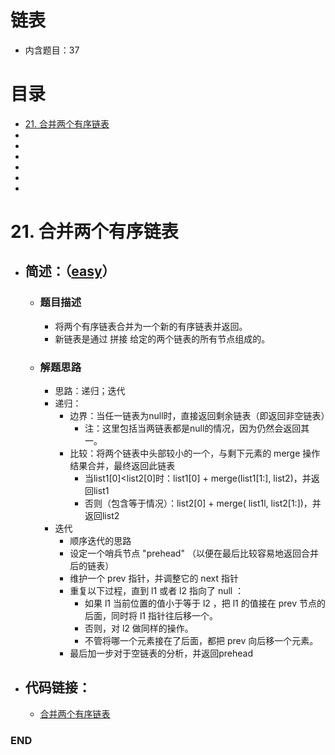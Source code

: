 # 链表
- 内含题目：37

# 目录
<!-- GFM-TOC -->
* [21. 合并两个有序链表](#21-合并两个有序链表)
* []()
* []()
* []()
* []()
* []()
* []()
<!-- GFM-TOC -->



# 21. 合并两个有序链表
- ## 简述：（[easy](https://github.com/anliux/PracticePool/blob/master/LeetCode/docs/easy.md)）
  - ### 题目描述
    - 将两个有序链表合并为一个新的有序链表并返回。
    - 新链表是通过 拼接 给定的两个链表的所有节点组成的。  
  - ### 解题思路
    -  思路：递归；迭代
    - 递归：
      - 边界：当任一链表为null时，直接返回剩余链表（即返回非空链表）
        - 注：这里包括当两链表都是null的情况，因为仍然会返回其一。
      - 比较：将两个链表中头部较小的一个，与剩下元素的 merge 操作结果合并，最终返回此链表
        - 当list1[0]<list2[0]时：list1[0] + merge(list1[1:], list2)，并返回list1
        - 否则（包含等于情况）：list2[0] + merge( list1l, list2[1:])，并返回list2
    - 迭代
      - 顺序迭代的思路
      - 设定一个哨兵节点 "prehead" （以便在最后比较容易地返回合并后的链表）
      - 维护一个 prev 指针，并调整它的 next 指针
      - 重复以下过程，直到 l1 或者 l2 指向了 null ：
        - 如果 l1 当前位置的值小于等于 l2 ，把 l1 的值接在 prev 节点的后面，同时将 l1 指针往后移一个。
        - 否则，对 l2 做同样的操作。
        - 不管将哪一个元素接在了后面，都把 prev 向后移一个元素。
      - 最后加一步对于空链表的分析，并返回prehead

- ## 代码链接：
  - [合并两个有序链表](https://github.com/anliux/PracticePool/blob/master/LeetCode/src/0021-merge-two-sorted-lists.java)



### END
